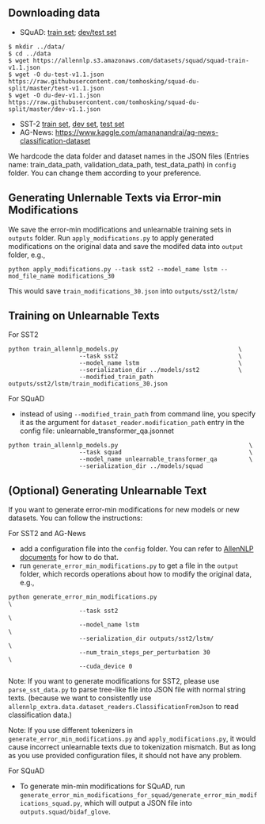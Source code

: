 

## Downloading data
* SQuAD: [train set](https://rajpurkar.github.io/SQuAD-explorer/); [dev/test set](https://github.com/xinyadu/nqg/tree/master/data/raw)
```
$ mkdir ../data/
$ cd ../data
$ wget https://allennlp.s3.amazonaws.com/datasets/squad/squad-train-v1.1.json
$ wget -O du-test-v1.1.json https://raw.githubusercontent.com/tomhosking/squad-du-split/master/test-v1.1.json
$ wget -O du-dev-v1.1.json https://raw.githubusercontent.com/tomhosking/squad-du-split/master/dev-v1.1.json

```
* SST-2
[train set](https://allennlp.s3.amazonaws.com/datasets/sst/train.txt), [dev set](https://allennlp.s3.amazonaws.com/datasets/sst/dev.txt), [test set](https://allennlp.s3.amazonaws.com/datasets/sst/test.txt)
* AG-News: https://www.kaggle.com/amananandrai/ag-news-classification-dataset

We hardcode the data folder and dataset names in the JSON files (Entries name: train_data_path, validation_data_path, test_data_path) in `config` folder. You can change them according to your preference.


## Generating Unlernable Texts via Error-min Modifications
We save the error-min modifications and unlearnable training sets in `outputs` folder. 
Run `apply_modifications.py` to apply generated modifications on the original data and save the modifed data into `output` folder, e.g.,
```
python apply_modifications.py --task sst2 --model_name lstm --mod_file_name modifications_30
```
This would save `train_modifications_30.json` into `outputs/sst2/lstm/`

## Training on Unlearnable Texts
For SST2
```
python train_allennlp_models.py                                  \
                    --task sst2                                  \
                    --model_name lstm                            \
                    --serialization_dir ../models/sst2           \
                    --modified_train_path outputs/sst2/lstm/train_modifications_30.json   
```

For SQuAD
* instead of using `--modified_train_path` from command line, you specify it as the argument for `dataset_reader.modification_path` entry in the config file: unlearnable_transformer_qa.jsonnet     
```
python train_allennlp_models.py                                     \
                    --task squad                                    \
                    --model_name unlearnable_transformer_qa         \
                    --serialization_dir ../models/squad            
```

## (Optional) Generating Unlearnable Text
If you want to generate error-min modifications for new models or new datasets. You can follow the instructions:

For SST2 and AG-News
* add a configuration file into the `config` folder. You can refer to [AllenNLP documents](https://guide.allennlp.org/) for how to do that.
* run `generate_error_min_modifications.py` to get a file in the `output` folder, which records operations about how to modify the original data, e.g.,
```
python generate_error_min_modifications.py                            \
                    --task sst2                                       \
                    --model_name lstm                                 \
                    --serialization_dir outputs/sst2/lstm/            \
                    --num_train_steps_per_perturbation 30             \
                    --cuda_device 0
```

Note: If you want to generate modifications for SST2, please use `parse_sst_data.py` to parse tree-like file into JSON file with normal string texts. (because we want to consistently use `allennlp_extra.data.dataset_readers.ClassificationFromJson` to read classification data.)

Note: If you use different tokenizers in `generate_error_min_modifications.py` and `apply_modifications.py`, it would cause incorrect unlearnable texts due to tokenization mismatch. But as long as you use provided configuration files, it should not have any problem.

For SQuAD
* To generate min-min modifications for SQuAD, run `generate_error_min_modifications_for_squad/generate_error_min_modifications_squad.py`, which will output a JSON file into `outputs.squad/bidaf_glove`.

